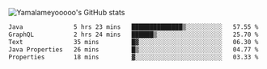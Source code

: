 ![Yamalameyooooo's GitHub stats](https://github-readme-stats.vercel.app/api?username=yamalameyooooo&theme=transparent&show_icons=true\&show=reviews,discussions_started,discussions_answered,prs_merged,prs_merged_percentage)

<!--START_SECTION:waka-->

```txt
Java              5 hrs 23 mins   ██████████████▒░░░░░░░░░░   57.55 %
GraphQL           2 hrs 24 mins   ██████▒░░░░░░░░░░░░░░░░░░   25.70 %
Text              35 mins         █▓░░░░░░░░░░░░░░░░░░░░░░░   06.30 %
Java Properties   26 mins         █▒░░░░░░░░░░░░░░░░░░░░░░░   04.77 %
Properties        18 mins         ▓░░░░░░░░░░░░░░░░░░░░░░░░   03.33 %
```

<!--END_SECTION:waka-->
